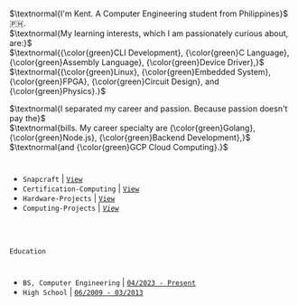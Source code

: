 <br />

$\textnormal{I'm Kent. A Computer Engineering student from Philippines}$ 🇵🇭. <br />
$\textnormal{My learning interests, which I am passionately curious about, are:}$ <br />
$\textnormal{{\color{green}CLI Development}, {\color{green}C Language}, {\color{green}Assembly Language}, {\color{green}Device Driver},}$ <br />
$\textnormal{{\color{green}Linux}, {\color{green}Embedded System}, {\color{green}FPGA}, {\color{green}Circuit Design}, and {\color{green}Physics}.}$

$\textnormal{I separated my career and passion. Because passion doesn't pay the}$ <br />
$\textnormal{bills. My career specialty are {\color{green}Golang}, {\color{green}Node.js}, {\color{green}Backend Development},}$ <br />
$\textnormal{and {\color{green}GCP Cloud Computing}.}$

#
- `Snapcraft` | [`View`](https://snapcraft.io/publisher/kentlouisetonino) <br />
- `Certification-Computing` | [`View`](https://github.com/kentlouisetonino/kentlouisetonino/blob/develop/certification/Computing.md) <br />
- `Hardware-Projects` | [`View`](https://github.com/stars/kentlouisetonino/lists/hardware-projects) <br />
- `Computing-Projects` | [_`View`_](https://github.com/stars/kentlouisetonino/lists/computing-projects) <br />


<br />
<br />

`Education`
#

- `BS, Computer Engineering` | [`04/2023 - Present`](https://github.com/kentlouisetonino/kentlouisetonino/blob/develop/education/02-BS-Computer-Engineering.md)
- `High School` | [`06/2009 - 03/2013`](https://github.com/kentlouisetonino/kentlouisetonino/blob/develop/education/01-High-School.md)
